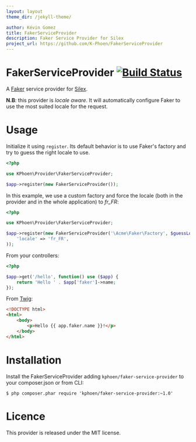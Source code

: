 ```yaml
---
layout: layout
theme_dir: /jekyll-theme/

author: Kévin Gomez
title: FakerServiceProvider
description: Faker Service Provider for Silex
project_url: https://github.com/K-Phoen/FakerServiceProvider
---
```


FakerServiceProvider [![Build Status](https://travis-ci.org/K-Phoen/FakerServiceProvider.png?branch=master)](https://travis-ci.org/K-Phoen/FakerServiceProvider)
====================

A [Faker](https://github.com/fzaninotto/Faker) service provider for [Silex](http://silex.sensiolabs.org/).

**N.B**: this provider is *locale aware*. It will automatically configure Faker
to use the most suited locale for the request.


Usage
=====

Initialize it using `register`. Its default behavior is to use Faker's factory
and try to guess the right locale to use.

```php
<?php

use KPhoen\Provider\FakerServiceProvider;

$app->register(new FakerServiceProvider());
```

In this example, we use a custom factory and force the locale (both in the
provider and in the whole application) to *fr_FR*:

```php
<?php

use KPhoen\Provider\FakerServiceProvider;

$app->register(new FakerServiceProvider('\Acme\Faker\Factory', $guessLocale = false), array(
    'locale' => 'fr_FR',
));
```

From your controllers:

```php
<?php

$app->get('/hello', function() use ($app) {
    return 'Hello ' . $app['faker']->name;
});
```

From [Twig](http://twig.sensiolabs.org/):

```html
<!DOCTYPE html>
<html>
    <body>
        <p>Hello {{ app.faker.name }}!</p>
    </body>
</html>
```


Installation
============

Install the FakerServiceProvider adding `kphoen/faker-service-provider` to your composer.json or from CLI:

```
$ php composer.phar require 'kphoen/faker-service-provider:~1.0'
```


Licence
=======

This provider is released under the MIT license.
